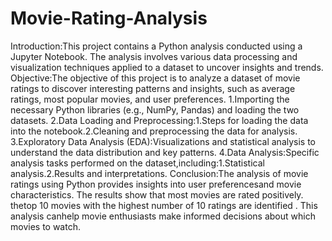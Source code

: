 # Movie-Rating-Analysis

Introduction:This project contains a Python analysis conducted using a Jupyter Notebook. The analysis involves various data processing and visualization techniques applied to a dataset to uncover insights and trends.
Objective:The objective of this project is to analyze a dataset of movie ratings to discover  interesting patterns and insights, such as average ratings, most popular movies, and  user preferences.
1.Importing the necessary Python libraries (e.g., NumPy, Pandas) and loading the two  datasets.
2.Data Loading and Preprocessing:1.Steps for loading the data into the notebook.2.Cleaning and preprocessing the data for analysis.
3.Exploratory Data Analysis (EDA):Visualizations and statistical analysis to understand the data distribution and key patterns.
4.Data Analysis:Specific analysis tasks performed on the dataset,including:1.Statistical analysis.2.Results and interpretations.
Conclusion:The analysis of movie ratings using Python provides insights into user preferencesand movie characteristics. The results show that most movies are rated positively. thetop 10 movies with the highest  number of 10 ratings are identified . This analysis canhelp movie enthusiasts make informed decisions about which movies to watch.

